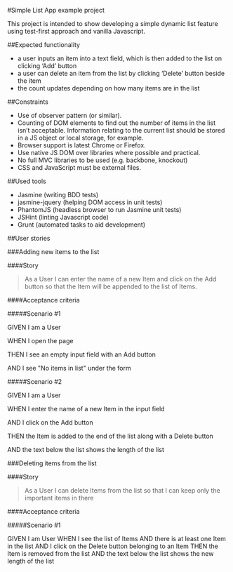 #Simple List App example project

This project is intended to show developing a simple dynamic list feature using test-first approach and vanilla Javascript.

##Expected functionality

* a user inputs an item into a text field, which is then added to the list on clicking ‘Add’ button
* a user can delete an item from the list by clicking ‘Delete’ button beside the item
* the count updates depending on how many items are in the list

##Constraints

* Use of observer pattern (or similar).
* Counting of DOM elements to find out the number of items in the list isn’t acceptable. Information relating to the current list should be stored in a JS object or local storage, for example.
* Browser support is latest Chrome or Firefox.
* Use native JS DOM over libraries where possible and practical.
* No full MVC libraries to be used (e.g. backbone, knockout)
* CSS and JavaScript must be external files.

##Used tools

* Jasmine (writing BDD tests)
* jasmine-jquery (helping DOM access in unit tests)
* PhantomJS (headless browser to run Jasmine unit tests)
* JSHint (linting Javascript code)
* Grunt (automated tasks to aid development)

##User stories

###Adding new items to the list

####Story

> As a User I can enter the name of a new Item and click on the Add button so that the Item will be appended to the list of Items.

####Acceptance criteria

#####Scenario #1

GIVEN I am a User

WHEN I open the page

THEN I see an empty input field with an Add button

AND I see "No items in list" under the form


#####Scenario #2

GIVEN I am a User

WHEN I enter the name of a new Item in the input field

AND I click on the Add button

THEN the Item is added to the end of the list along with a Delete button

AND the text below the list shows the length of the list

###Deleting items from the list

####Story

> As a User I can delete Items from the list so that I can keep only the important items in there

####Acceptance criteria

#####Scenario #1

GIVEN I am User
WHEN I see the list of Items
AND there is at least one Item in the list
AND I click on the Delete button belonging to an Item
THEN the Item is removed from the list
AND the text below the list shows the new length of the list


